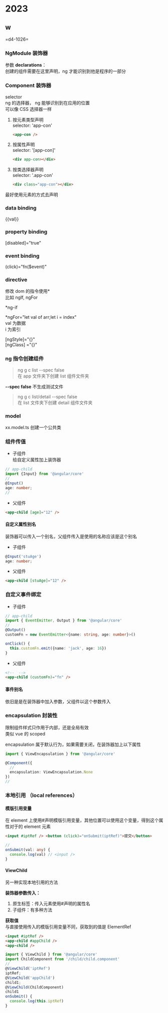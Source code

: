 # 2023

## w

=d4-1026=

### NgModule 装饰器

参数 **declarations**：  
创建的组件需要在这里声明，ng 才能识别到他是程序的一部分

### Component 装饰器

selector  
ng 的选择器， ng 能够识别到在应用的位置  
可以像 CSS 选择器一样

1. 按元素类型声明  
   selector: 'app-con'

   ```html
   <app-con />
   ```

2. 按属性声明  
   selector: '[app-con]'

   ```html
   <div app-con></div>
   ```

3. 按类选择器声明  
   selector: '.app-con'
   ```html
   <div class="app-con"></div>
   ```

最好使用元素的方式去声明

### data binding

{{val}}

### property binding

[disabled]="true"

### event binding

(click)="fn($event)"

### directive

修改 dom 的指令使用\*  
比如 ngIf, ngFor

\*ng-if

\*ngFor="let val of arr;let i = index"  
val 为数据  
i 为索引

[ngStyle]="{}"  
[ngClass] ="{}"

### ng 指令创建组件

> ng g c list --spec false  
> 在 app 文件夹下创建 list 组件文件夹

**--spec false**
不生成测试文件

> ng g c list/detail --spec false  
> 在 list 文件夹下创建 detail 组件文件夹

### model

xx.model.ts
创建一个公共类

### 组件传值

- 子组件  
  给自定义属性加上装饰器

```ts
// app-child
import {Input} from '@angular/core'
//
@Input()
age: number;
//
```

- 父组件

```html
<app-child [age]="12" />
```

#### 自定义属性别名

装饰器可以传入一个别名，父组件传入是使用的名称应该是这个别名

- 子组件

```ts
@Input('stuAge')
age: number;
```

- 父组件

```html
<app-child [stuAge]="12" />
```

### 自定义事件绑定

- 子组件

```ts
// app-child
import { EventEmitter, Output } from '@angular/core'
//
@Output()
customFn = new EventEmitter<{name: string, age: number}>()

onClick() {
  this.customFn.emit({name: 'jack', age: 16})
}
```

- 父组件

```html
<!--  -->
<app-child (customFn)="fn" />
```

#### 事件别名

依旧是是在装饰器中加入参数，父组件以这个参数传入

### encapsulation 封装性

限制组件样式只作用于内部，还是全局有效  
类似 vue 的 scoped

encapsulation 属于默认行为，如果需要关闭，在装饰器加上以下属性

```ts
import { ViewEncapsulation } from '@angular/core'

@Component({
  //
  encapsulation: ViewEncapsulation.None
})
//
```

### 本地引用 （local references）

#### 模版引用变量

在 element 上使用#声明模版引用变量，其他位置可以使用这个变量，得到这个属性对于的 element 元素

```html
<input #iptRef /> <button (click)="onSubmit(iptRef)">提交</button>
```

```ts
//
onSubmit(val: any) {
  console.log(val) // <input />
}
```

#### ViewChild

另一种实现本地引用的方法

**装饰器参数传入：**

1. 原生标签：传入元素使用#声明的属性名
2. 子组件：有多种方法

**获取值**  
与直接使用传入的模版引用变量不同，获取到的值是 ElementRef

```html
<input #iptRef />
<app-child #appChild />
<app-child />
```

```ts
import { ViewChild } from '@angular/core'
import ChildComponent from '/child/child.component'
//
@ViewChild('iptRef')
iptRef;
@ViewChild('appChild')
child1;
@ViewChild(ChildComponent)
child1
onSubmit() {
  console.log(this.iptRef)
}
```
